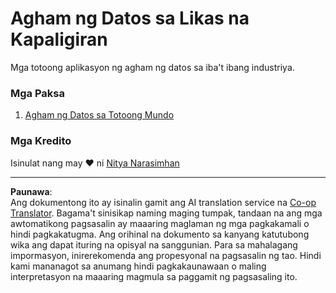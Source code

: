 <!--
CO_OP_TRANSLATOR_METADATA:
{
  "original_hash": "07faf02ff163e609edf0b0308dc5d4e6",
  "translation_date": "2025-08-28T02:48:33+00:00",
  "source_file": "6-Data-Science-In-Wild/README.md",
  "language_code": "tl"
}
-->
# Agham ng Datos sa Likas na Kapaligiran

Mga totoong aplikasyon ng agham ng datos sa iba't ibang industriya.

### Mga Paksa

1. [Agham ng Datos sa Totoong Mundo](20-Real-World-Examples/README.md)

### Mga Kredito

Isinulat nang may ❤️ ni [Nitya Narasimhan](https://twitter.com/nitya)

---

**Paunawa**:  
Ang dokumentong ito ay isinalin gamit ang AI translation service na [Co-op Translator](https://github.com/Azure/co-op-translator). Bagama't sinisikap naming maging tumpak, tandaan na ang mga awtomatikong pagsasalin ay maaaring maglaman ng mga pagkakamali o hindi pagkakatugma. Ang orihinal na dokumento sa kanyang katutubong wika ang dapat ituring na opisyal na sanggunian. Para sa mahalagang impormasyon, inirerekomenda ang propesyonal na pagsasalin ng tao. Hindi kami mananagot sa anumang hindi pagkakaunawaan o maling interpretasyon na maaaring magmula sa paggamit ng pagsasaling ito.
